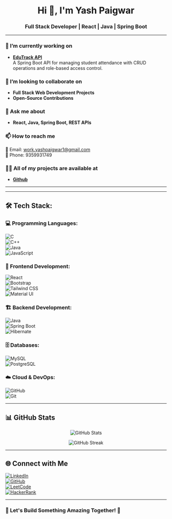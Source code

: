 <h1 align="center">Hi 👋, I'm Yash Paigwar</h1>
<h3 align="center">Full Stack Developer | React | Java | Spring Boot</h3>

---

### 🔭 I’m currently working on  
- **[EduTrack API](https://github.com/YashPaigwar1/Edutrack)**  
  A Spring Boot API for managing student attendance with CRUD operations and role-based access control.

### 👯 I’m looking to collaborate on  
- **Full Stack Web Development Projects**  
- **Open-Source Contributions**

### 💬 Ask me about  
- **React, Java, Spring Boot, REST APIs**

### 📫 How to reach me  
📧 Email: [work.yashpaigwar1@gmail.com](mailto:work.yashpaigwar1@gmail.com)  
📱 Phone: 9359931749  

### 👨‍💻 All of my projects are available at  
- **[Github](https://github.com/YashPaigwar1)**

---
---
## 🛠 Tech Stack:

### 💻 Programming Languages:  
![C](https://img.shields.io/badge/C-00599C?style=flat&logo=c&logoColor=white)  
![C++](https://img.shields.io/badge/C++-00599C?style=flat&logo=c%2B%2B&logoColor=white)  
![Java](https://img.shields.io/badge/Java-ED8B00?style=flat&logo=java&logoColor=white)  
![JavaScript](https://img.shields.io/badge/JavaScript-F7DF1E?style=flat&logo=javascript&logoColor=black)  

### 🎨 Frontend Development:  
![React](https://img.shields.io/badge/React-20232A?style=flat&logo=react&logoColor=61DAFB)  
![Bootstrap](https://img.shields.io/badge/Bootstrap-563D7C?style=flat&logo=bootstrap&logoColor=white)  
![Tailwind CSS](https://img.shields.io/badge/Tailwind_CSS-38B2AC?style=flat&logo=tailwind-css&logoColor=white)  
![Material UI](https://img.shields.io/badge/Material_UI-0081CB?style=flat&logo=material-ui&logoColor=white)  

### 🏗️ Backend Development:  
![Java](https://img.shields.io/badge/Java-ED8B00?style=flat&logo=java&logoColor=white)  
![Spring Boot](https://img.shields.io/badge/Spring_Boot-6DB33F?style=flat&logo=spring-boot&logoColor=white)  
![Hibernate](https://img.shields.io/badge/Hibernate-59666C?style=flat&logo=hibernate&logoColor=white)  

### 🗄️ Databases:  
![MySQL](https://img.shields.io/badge/MySQL-4479A1?style=flat&logo=mysql&logoColor=white)  
![PostgreSQL](https://img.shields.io/badge/PostgreSQL-336791?style=flat&logo=postgresql&logoColor=white)  
 

### ☁️ Cloud & DevOps:  
![GitHub](https://img.shields.io/badge/GitHub-181717?style=flat&logo=github&logoColor=white)  
![Git](https://img.shields.io/badge/Git-F05032?style=flat&logo=git&logoColor=white)  

---

## 📊 GitHub Stats  
<p align="center">
  <img src="https://github-readme-stats.vercel.app/api?username=YashPaigwar1&show_icons=true&theme=tokyonight" alt="GitHub Stats" />
</p>

<p align="center">
  <img src="https://github-readme-streak-stats.herokuapp.com/?user=YashPaigwar1&theme=tokyonight" alt="GitHub Streak" />
</p>

---

## 🌐 Connect with Me  

[![LinkedIn](https://img.shields.io/badge/LinkedIn-0077B5?style=flat&logo=linkedin&logoColor=white)](https://linkedin.com/in/yash-paigwar-130a2522a)  
[![GitHub](https://img.shields.io/badge/GitHub-181717?style=flat&logo=github&logoColor=white)](https://github.com/YashPaigwar1)  
[![LeetCode](https://img.shields.io/badge/LeetCode-FFA116?style=flat&logo=leetcode&logoColor=black)](https://leetcode.com/u/YashPaigwar/)  
[![HackerRank](https://img.shields.io/badge/HackerRank-2EC866?style=flat&logo=hackerrank&logoColor=white)](https://www.hackerrank.com/profile/123yashpaigwar)  

---

### **📢 Let's Build Something Amazing Together! 🚀**  


<!---
YashPaigwar1/YashPaigwar1 is a ✨ special ✨ repository because its `README.md` (this file) appears on your GitHub profile.
You can click the Preview link to take a look at your changes.
--->
